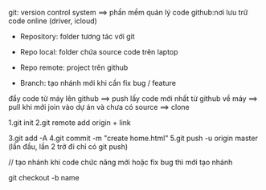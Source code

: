 git: version control system ==> phần mềm quản lý code
github:nơi lưu trữ code online (driver, icloud)


* Repository: folder tương tác với git

* Repo local: folder chứa source code trên laptop
* Repo remote: project trên github
* Branch: tạo nhánh mới khi cần fix bug / feature

đẩy code từ máy lên github ==> push
lấy code mới nhất từ github về máy ==> pull
khi mới join vào dự án và chưa có source ==> clone

<!-- KHỞI TẠO DỰ ÁN -->
1.git init
2.git remote add origin + link

<!-- ĐẨY CODE TỪ LOCAL LÊN REMOTE -->
<!-- bước cố định  -->
3.git add -A
4.git commit -m "create home.html"
5.git push -u origin master (lần đầu, lần 2 trở đi chỉ có git push)

<!-- GIT ALIAS -->
<!-- TẠO NHÁNH -->
// tạo nhánh khi code chức năng mới hoặc fix bug thì mới tạo nhánh

git checkout -b name


